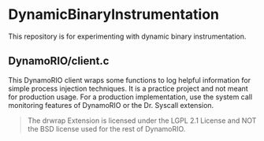 # DynamicBinaryInstrumentation

This repository is for experimenting with dynamic binary instrumentation.

## DynamoRIO/client.c

This DynamoRIO client wraps some functions to log helpful information for simple process injection techniques. It is a practice project and not meant for production usage. For a production implementation, use the system call monitoring features of DynamoRIO or the Dr. Syscall extension.

> The drwrap Extension is licensed under the LGPL 2.1 License and NOT the BSD license used for the rest of DynamoRIO.
